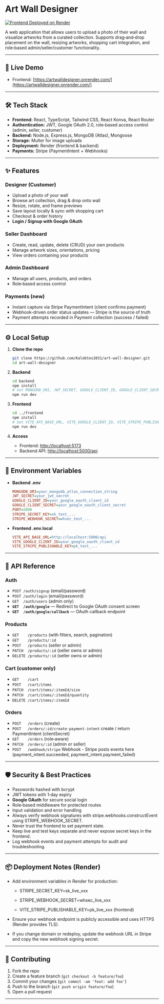 # Art Wall Designer

[![Frontend Deployed on Render](https://img.shields.io/badge/Frontend-Deployed-blue)](https://artwalldesigner.onrender.com/)

A web application that allows users to upload a photo of their wall and visualize artworks from a curated collection. Supports drag‑and‑drop placement on the wall, resizing artworks, shopping cart integration, and role‑based admin/seller/customer functionality.

---

## 🚀 Live Demo

* Frontend: [https://artwalldesigner.onrender.com/](https://artwalldesigner.onrender.com/)

---

## 🛠️ Tech Stack

* **Frontend:** React, TypeScript, Tailwind CSS, React Konva, React Router
* **Authentication:** JWT, Google OAuth 2.0, role‑based access control (admin, seller, customer)
* **Backend:** Node.js, Express.js, MongoDB (Atlas), Mongoose
* **Storage:** Multer for image uploads
* **Deployment:** Render (frontend & backend)
* **Payments:** Stripe (PaymentIntent + Webhooks)

---

## ✨ Features

### Designer (Customer)

* Upload a photo of your wall
* Browse art collection, drag & drop onto wall
* Resize, rotate, and frame previews
* Save layout locally & sync with shopping cart
* Checkout & order history
* **Login / Signup with Google OAuth**

### Seller Dashboard

* Create, read, update, delete (CRUD) your own products
* Manage artwork sizes, orientations, pricing
* View orders containing your products

### Admin Dashboard

* Manage all users, products, and orders
* Role‑based access control

### Payments (new)

* Instant capture via Stripe PaymentIntent (client confirms payment)
* Webhook-driven order status updates — Stripe is the source of truth
* Payment attempts recorded in Payment collection (success / failed)

---

## ⚙️ Local Setup

1. **Clone the repo**

   ```bash
   git clone https://github.com/Kalebtes2031/art-wall-designer.git
   cd art-wall-designer
   ```

2. **Backend**

   ```bash
   cd backend
   npm install
   # Set MONGODB_URI, JWT_SECRET, GOOGLE_CLIENT_ID, GOOGLE_CLIENT_SECRET, PORT, STRIPE_SECRET_KEY, STRIPE_WEBHOOK_SECRET
   npm run dev
   ```

3. **Frontend**

   ```bash
   cd ../frontend
   npm install
   # Set VITE_API_BASE_URL, VITE_GOOGLE_CLIENT_ID, VITE_STRIPE_PUBLISHABLE_KEY
   npm run dev
   ```

4. **Access**

   * Frontend: [http://localhost:5173](http://localhost:5173)
   * Backend API: [http://localhost:5000/api](http://localhost:5000/api)

---

## 📂 Environment Variables

* **Backend .env**

  ```ini
  MONGODB_URI=your_mongodb_atlas_connection_string
  JWT_SECRET=your_jwt_secret
  GOOGLE_CLIENT_ID=your_google_oauth_client_id
  GOOGLE_CLIENT_SECRET=your_google_oauth_client_secret
  PORT=5000
  STRIPE_SECRET_KEY=sk_test_...
  STRIPE_WEBHOOK_SECRET=whsec_test_...
  ```

* **Frontend .env.local**

  ```ini
  VITE_API_BASE_URL=http://localhost:5000/api
  VITE_GOOGLE_CLIENT_ID=your_google_oauth_client_id
  VITE_STRIPE_PUBLISHABLE_KEY=pk_test_...
  ```

---

## 📝 API Reference

### Auth

* `POST /auth/signup` (email/password)
* `POST /auth/login` (email/password)
* `GET  /auth/users` (admin only)
* **`GET  /auth/google`** — Redirect to Google OAuth consent screen
* **`GET  /auth/google/callback`** — OAuth callback endpoint

### Products

* `GET    /products` (with filters, search, pagination)
* `GET    /products/:id`
* `POST   /products` (seller or admin)
* `PATCH  /products/:id` (seller owns or admin)
* `DELETE /products/:id` (seller owns or admin)

### Cart (customer only)

* `GET    /cart`
* `POST   /cart/items`
* `PATCH  /cart/items/:itemId/size`
* `PATCH  /cart/items/:itemId/quantity`
* `DELETE /cart/items/:itemId`

### Orders

* `POST   /orders` (create)
* `POST   /orders/:id/create-payment-intent` create / return PaymentIntent (clientSecret)
* `GET    /orders` (role‑aware)
* `PATCH  /orders/:id` (admin or seller)
* `POST   /webhook/stripe` Webhook - Stripe posts events here (payment_intent.succeeded, payment_intent.payment_failed)

---

## 🛡️ Security & Best Practices

* Passwords hashed with bcrypt
* JWT tokens with 1‑day expiry
* **Google OAuth** for secure social login
* Role‑based middleware for protected routes
* Input validation and error handling
* Always verify webhook signatures with stripe.webhooks.constructEvent using STRIPE_WEBHOOK_SECRET.
* Never trust the frontend to set payment state.
* Keep live and test keys separate and never expose secret keys in the frontend.
* Log webhook events and payment attempts for audit and troubleshooting.

---
## 📦 Deployment Notes (Render)

* Add environment variables in Render for production:

   * STRIPE_SECRET_KEY=sk_live_xxx

   * STRIPE_WEBHOOK_SECRET=whsec_live_xxx

   * VITE_STRIPE_PUBLISHABLE_KEY=pk_live_xxx (frontend)

* Ensure your webhook endpoint is publicly accessible and uses HTTPS (Render provides TLS).

* If you change domain or redeploy, update the webhook URL in Stripe and copy the new webhook signing secret.

---

## 🤝 Contributing

1. Fork the repo
2. Create a feature branch (`git checkout -b feature/foo`)
3. Commit your changes (`git commit -am 'feat: add foo'`)
4. Push to the branch (`git push origin feature/foo`)
5. Open a pull request

---
